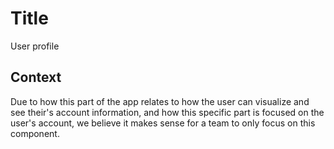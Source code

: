 # Title

User profile

## Context
Due to how this part of the app relates to how the user can visualize and see their's account information, and how this specific part is focused on the user's account, we believe it makes sense for a team to only focus on this component.
